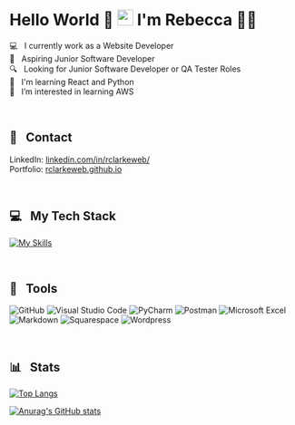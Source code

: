 # Hello World 👋 <img src="https://media.giphy.com/media/hvRJCLFzcasrR4ia7z/giphy.gif" width="28"> I'm Rebecca :woman_technologist:

:computer: &nbsp; I currently work as a Website Developer  
:dart: &nbsp; Aspiring Junior Software Developer  
:mag: &nbsp; Looking for Junior Software Developer or QA Tester Roles  
:seedling: &nbsp; I'm learning React and Python  
:eyes: &nbsp; I’m interested in learning AWS  


<br/>  

## :postbox: &nbsp; Contact
LinkedIn: [linkedin.com/in/rclarkeweb/](https://www.linkedin.com/in/rclarkeweb/)  
Portfolio: [rclarkeweb.github.io](https://rclarkeweb.github.io)    


<br/>

## 💻 &nbsp; My Tech Stack
[![My Skills](https://skillicons.dev/icons?i=html,css,sass,tailwind,bootstrap,js,jquery,nodejs,express,python,mysql,git,bash&perline=20)](https://skillicons.dev)  

<br/>

## 🧰 &nbsp; Tools
![GitHub](https://camo.githubusercontent.com/cca71357fe98ec5f8cd6ebab9044ad2901f4b64ebda379ac81608ed9f1caa1a0/68747470733a2f2f696d672e736869656c64732e696f2f7374617469632f76313f7374796c653d666f722d7468652d6261646765266d6573736167653d47697448756226636f6c6f723d313831373137266c6f676f3d476974487562266c6f676f436f6c6f723d464646464646266c6162656c3d) ![Visual Studio Code](https://img.shields.io/badge/Visual%20Studio%20Code-0078d7.svg?style=for-the-badge&logo=visual-studio-code&logoColor=white) ![PyCharm](https://img.shields.io/badge/pycharm-%23000000.svg?style=for-the-badge&logo=pycharm&logoColor=white) ![Postman](https://camo.githubusercontent.com/d2737af1a4caf34d83fc933874a0c907b6419848a41f8e3e914a7c35356ca3cf/68747470733a2f2f696d672e736869656c64732e696f2f7374617469632f76313f7374796c653d666f722d7468652d6261646765266d6573736167653d506f73746d616e26636f6c6f723d464636433337266c6f676f3d506f73746d616e266c6f676f436f6c6f723d464646464646266c6162656c3d) ![Microsoft Excel](https://img.shields.io/badge/Microsoft_Excel-217346?style=for-the-badge&logo=microsoft-excel&logoColor=white) ![Markdown](https://img.shields.io/badge/markdown-%23000000.svg?style=for-the-badge&logo=markdown&logoColor=white) ![Squarespace](https://camo.githubusercontent.com/ae377087036c11041fe207eecab3a1c2588ad9d4d27768a2d2ab73c4341907f5/68747470733a2f2f696d672e736869656c64732e696f2f7374617469632f76313f7374796c653d666f722d7468652d6261646765266d6573736167653d537175617265737061636526636f6c6f723d303030303030266c6f676f3d5371756172657370616365266c6f676f436f6c6f723d464646464646266c6162656c3d) ![Wordpress](https://camo.githubusercontent.com/2943f0d0ea94547e106bc8d4f6208186d826c30ce4526b1d617b3ba5482ec38f/68747470733a2f2f696d672e736869656c64732e696f2f7374617469632f76313f7374796c653d666f722d7468652d6261646765266d6573736167653d576f7264507265737326636f6c6f723d323137353942266c6f676f3d576f72645072657373266c6f676f436f6c6f723d464646464646266c6162656c3d)    

<br/>

## 📊 &nbsp; Stats

[![Top Langs](https://github-readme-stats.vercel.app/api/top-langs/?username=rclarkeweb&theme=swift&hide_progress=true&langs_count=6)](https://github.com/anuraghazra/github-readme-stats)    

[![Anurag's GitHub stats](https://github-readme-stats.vercel.app/api?username=rclarkeweb&theme=swift&hide_rank=true&show_icons=true)](https://github.com/anuraghazra/github-readme-stats)
